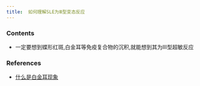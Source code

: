 ```yaml
---
title:  如何理解SLE为Ⅲ型变态反应
--- 
```


### Contents
- 一定要想到蝶形红斑,白金耳等免疫复合物的沉积,就能想到其为Ⅲ型超敏反应

### References
- [什么是白金耳现象](/什么是白金耳现象)
